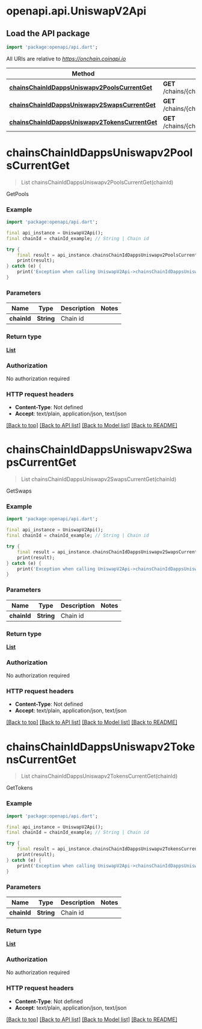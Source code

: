 # openapi.api.UniswapV2Api

## Load the API package
```dart
import 'package:openapi/api.dart';
```

All URIs are relative to *https://onchain.coinapi.io*

Method | HTTP request | Description
------------- | ------------- | -------------
[**chainsChainIdDappsUniswapv2PoolsCurrentGet**](UniswapV2Api.md#chainschainiddappsuniswapv2poolscurrentget) | **GET** /chains/{chain_id}/dapps/uniswapv2/pools/current | GetPools
[**chainsChainIdDappsUniswapv2SwapsCurrentGet**](UniswapV2Api.md#chainschainiddappsuniswapv2swapscurrentget) | **GET** /chains/{chain_id}/dapps/uniswapv2/swaps/current | GetSwaps
[**chainsChainIdDappsUniswapv2TokensCurrentGet**](UniswapV2Api.md#chainschainiddappsuniswapv2tokenscurrentget) | **GET** /chains/{chain_id}/dapps/uniswapv2/tokens/current | GetTokens


# **chainsChainIdDappsUniswapv2PoolsCurrentGet**
> List<PairV2DTO> chainsChainIdDappsUniswapv2PoolsCurrentGet(chainId)

GetPools

### Example
```dart
import 'package:openapi/api.dart';

final api_instance = UniswapV2Api();
final chainId = chainId_example; // String | Chain id

try {
    final result = api_instance.chainsChainIdDappsUniswapv2PoolsCurrentGet(chainId);
    print(result);
} catch (e) {
    print('Exception when calling UniswapV2Api->chainsChainIdDappsUniswapv2PoolsCurrentGet: $e\n');
}
```

### Parameters

Name | Type | Description  | Notes
------------- | ------------- | ------------- | -------------
 **chainId** | **String**| Chain id | 

### Return type

[**List<PairV2DTO>**](PairV2DTO.md)

### Authorization

No authorization required

### HTTP request headers

 - **Content-Type**: Not defined
 - **Accept**: text/plain, application/json, text/json

[[Back to top]](#) [[Back to API list]](../README.md#documentation-for-api-endpoints) [[Back to Model list]](../README.md#documentation-for-models) [[Back to README]](../README.md)

# **chainsChainIdDappsUniswapv2SwapsCurrentGet**
> List<SwapV2DTO> chainsChainIdDappsUniswapv2SwapsCurrentGet(chainId)

GetSwaps

### Example
```dart
import 'package:openapi/api.dart';

final api_instance = UniswapV2Api();
final chainId = chainId_example; // String | Chain id

try {
    final result = api_instance.chainsChainIdDappsUniswapv2SwapsCurrentGet(chainId);
    print(result);
} catch (e) {
    print('Exception when calling UniswapV2Api->chainsChainIdDappsUniswapv2SwapsCurrentGet: $e\n');
}
```

### Parameters

Name | Type | Description  | Notes
------------- | ------------- | ------------- | -------------
 **chainId** | **String**| Chain id | 

### Return type

[**List<SwapV2DTO>**](SwapV2DTO.md)

### Authorization

No authorization required

### HTTP request headers

 - **Content-Type**: Not defined
 - **Accept**: text/plain, application/json, text/json

[[Back to top]](#) [[Back to API list]](../README.md#documentation-for-api-endpoints) [[Back to Model list]](../README.md#documentation-for-models) [[Back to README]](../README.md)

# **chainsChainIdDappsUniswapv2TokensCurrentGet**
> List<TokenV2DTO> chainsChainIdDappsUniswapv2TokensCurrentGet(chainId)

GetTokens

### Example
```dart
import 'package:openapi/api.dart';

final api_instance = UniswapV2Api();
final chainId = chainId_example; // String | Chain id

try {
    final result = api_instance.chainsChainIdDappsUniswapv2TokensCurrentGet(chainId);
    print(result);
} catch (e) {
    print('Exception when calling UniswapV2Api->chainsChainIdDappsUniswapv2TokensCurrentGet: $e\n');
}
```

### Parameters

Name | Type | Description  | Notes
------------- | ------------- | ------------- | -------------
 **chainId** | **String**| Chain id | 

### Return type

[**List<TokenV2DTO>**](TokenV2DTO.md)

### Authorization

No authorization required

### HTTP request headers

 - **Content-Type**: Not defined
 - **Accept**: text/plain, application/json, text/json

[[Back to top]](#) [[Back to API list]](../README.md#documentation-for-api-endpoints) [[Back to Model list]](../README.md#documentation-for-models) [[Back to README]](../README.md)

